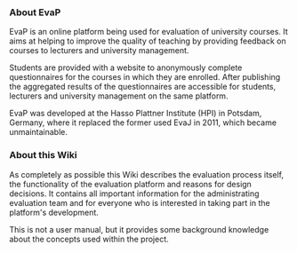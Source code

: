 ### About EvaP

EvaP is an online platform being used for evaluation of university courses. It aims at helping to improve the quality of teaching by providing feedback on courses to lecturers and university management.

Students are provided with a website to anonymously complete questionnaires for the courses in which they are enrolled. After publishing the aggregated results of the questionnaires are accessible for students, lecturers and university management on the same platform.

EvaP was developed at the Hasso Plattner Institute (HPI) in Potsdam, Germany, where it replaced the former used EvaJ in 2011, which became unmaintainable.

### About this Wiki

As completely as possible this Wiki describes the evaluation process itself, the functionality of the evaluation platform and reasons for design decisions. It contains all important information for the administrating evaluation team and for everyone who is interested in taking part in the platform's development.

This is not a user manual, but it provides some background knowledge about the concepts used within the project.